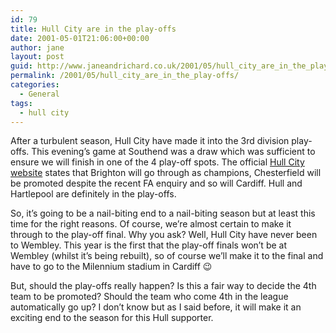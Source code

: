 ```yaml
---
id: 79
title: Hull City are in the play-offs
date: 2001-05-01T21:06:00+00:00
author: jane
layout: post
guid: http://www.janeandrichard.co.uk/2001/05/hull_city_are_in_the_play-offs
permalink: /2001/05/hull_city_are_in_the_play-offs/
categories:
  - General
tags:
  - hull city
---
```

After a turbulent season, Hull City have made it into the 3rd division play-offs. This evening&#8217;s game at Southend was a draw which was sufficient to ensure we will finish in one of the 4 play-off spots. The official [Hull City website](http://www.hullcityafc.net/vsite/vcontent/content/news/0,10869,999-15217-16469-3815-40507-news-item,00.html) states that Brighton will go through as champions, Chesterfield will be promoted despite the recent FA enquiry and so will Cardiff. Hull and Hartlepool are definitely in the play-offs.

So, it&#8217;s going to be a nail-biting end to a nail-biting season but at least this time for the right reasons. Of course, we&#8217;re almost certain to make it through to the play-off final. Why you ask? Well, Hull City have never been to Wembley. This year is the first that the play-off finals won&#8217;t be at Wembley (whilst it&#8217;s being rebuilt), so of course we&#8217;ll make it to the final and have to go to the Milennium stadium in Cardiff 😉

But, should the play-offs really happen? Is this a fair way to decide the 4th team to be promoted? Should the team who come 4th in the league automatically go up? I don&#8217;t know but as I said before, it will make it an exciting end to the season for this Hull supporter.